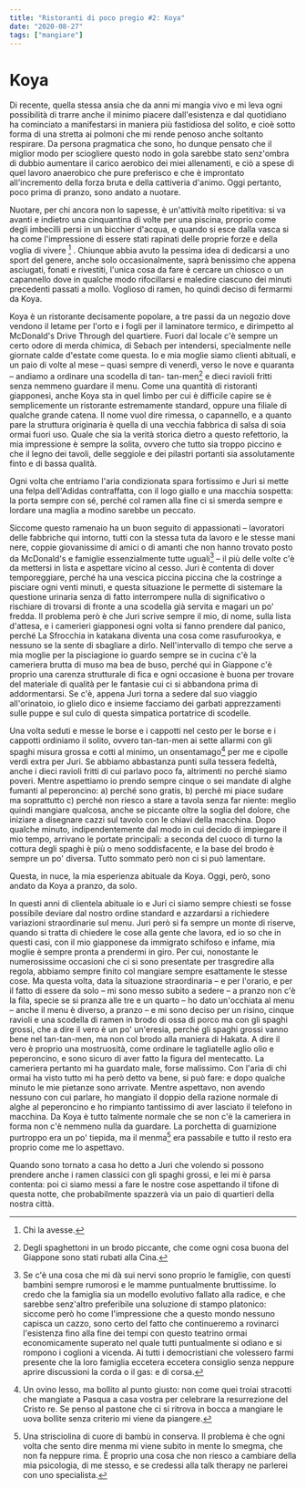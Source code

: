 ```yaml
---
title: "Ristoranti di poco pregio #2: Koya"
date: "2020-08-27"
tags: ["mangiare"]
---
```


# Koya

Di recente, quella stessa ansia che da anni mi mangia vivo e mi leva ogni possibilità di trarre anche
il minimo piacere dall'esistenza e dal quotidiano ha cominciato a manifestarsi in maniera più
fastidiosa del solito, e cioè sotto forma di una stretta ai polmoni che mi rende penoso anche soltanto
respirare. Da persona pragmatica che sono, ho dunque pensato che il miglior modo per sciogliere
questo nodo in gola sarebbe stato senz'ombra di dubbio aumentare il carico aerobico dei miei
allenamenti, e ciò a spese di quel lavoro anaerobico che pure preferisco e che è improntato
all'incremento della forza bruta e della cattiveria d'animo. Oggi pertanto, poco prima di pranzo,
sono andato a nuotare.

Nuotare, per chi ancora non lo sapesse, è un'attività molto ripetitiva: si va avanti e indietro una
cinquantina di volte per una piscina, proprio come degli imbecilli persi in un bicchier d'acqua, e
quando si esce dalla vasca si ha come l'impressione di essere stati rapinati delle proprie forze e della voglia di vivere [^1] . Chiunque abbia avuto la pessima idea di dedicarsi a uno sport del genere, anche
solo occasionalmente, saprà benissimo che appena asciugati, fonati e rivestiti, l'unica cosa da fare è
cercare un chiosco o un capannello dove in qualche modo rifocillarsi e maledire ciascuno dei minuti
precedenti passati a mollo. Voglioso di ramen, ho quindi deciso di fermarmi da Koya.

Koya è un ristorante decisamente popolare, a tre passi da un negozio dove vendono il letame per
l'orto e i fogli per il laminatore termico, e dirimpetto al McDonald's Drive Through del quartiere.
Fuori dal locale c'è sempre un certo odore di merda chimica, di Sebach per intendersi, specialmente
nelle giornate calde d'estate come questa. Io e mia moglie siamo clienti abituali, e un paio di volte al
mese – quasi sempre di venerdì, verso le nove e quaranta – andiamo a ordinare una scodella di tan-
tan-men[^2] e dieci ravioli fritti senza nemmeno guardare il menu. Come una quantità di ristoranti
giapponesi, anche Koya sta in quel limbo per cui è difficile capire se è semplicemente un ristorante
estremamente standard, oppure una filiale di qualche grande catena. Il nome vuol dire rimessa, o
capannello, e a quanto pare la struttura originaria è quella di una vecchia fabbrica di salsa di soia
ormai fuori uso. Quale che sia la verità storica dietro a questo refettorio, la mia impressione è
sempre la solita, ovvero che tutto sia troppo piccino e che il legno dei tavoli, delle seggiole e dei
pilastri portanti sia assolutamente finto e di bassa qualità.

Ogni volta che entriamo l'aria condizionata spara fortissimo e Juri si mette una felpa dell'Adidas
contraffatta, con il logo giallo e una macchia sospetta: la porta sempre con sé, perché col ramen alla
fine ci si smerda sempre e lordare una maglia a modino sarebbe un peccato.

Siccome questo ramenaio ha un buon seguito di appassionati – lavoratori delle fabbriche qui
intorno, tutti con la stessa tuta da lavoro e le stesse mani nere, coppie giovanissime di amici o di
amanti che non hanno trovato posto da McDonald's e famiglie essenzialmente tutte uguali[^3] – il più
delle volte c'è da mettersi in lista e aspettare vicino al cesso. Juri è contenta di dover temporeggiare,
perché ha una vescica piccina piccina che la costringe a pisciare ogni venti minuti, e questa situazione le permette di sistemare la questione urinaria senza di fatto interrompere nulla di
significativo o rischiare di trovarsi di fronte a una scodella già servita e magari un po' fredda. Il
problema però è che Juri scrive sempre il mio, di nome, sulla lista d'attesa, e i camerieri giapponesi
ogni volta si fanno prendere dal panico, perché La Sfrocchia in katakana diventa una cosa come
rasufurookya, e nessuno se la sente di sbagliare a dirlo. Nell'intervallo di tempo che serve a mia
moglie per la pisciagione io guardo sempre se in cucina c'è la cameriera brutta di muso ma bea de
buso, perché qui in Giappone c'è proprio una carenza strutturale di fica e ogni occasione è buona
per trovare del materiale di qualità per le fantasie cui ci si abbandona prima di addormentarsi. Se
c'è, appena Juri torna a sedere dal suo viaggio all'orinatoio, io glielo dico e insieme facciamo dei
garbati apprezzamenti sulle puppe e sul culo di questa simpatica portatrice di scodelle.

Una volta seduti e messe le borse e i cappotti nel cesto per le borse e i cappotti ordiniamo il solito,
ovvero tan-tan-men ai sette allarmi con gli spaghi misura grossa e cotti al minimo, un
onsentamago[^4] per me e cipolle verdi extra per Juri. Se abbiamo abbastanza punti sulla tessera
fedeltà, anche i dieci ravioli fritti di cui parlavo poco fa, altrimenti no perché siamo poveri. Mentre
aspettiamo io prendo sempre cinque o sei mandate di alghe fumanti al peperoncino: a) perché sono
gratis, b) perché mi piace sudare ma soprattutto c) perché non riesco a stare a tavola senza far
niente: meglio quindi mangiare qualcosa, anche se piccante oltre la soglia del dolore, che iniziare a
disegnare cazzi sul tavolo con le chiavi della macchina. Dopo qualche minuto, indipendentemente
dal modo in cui decido di impiegare il mio tempo, arrivano le portate principali: a seconda del
cuoco di turno la cottura degli spaghi è più o meno soddisfacente, e la base del brodo è sempre un
po' diversa. Tutto sommato però non ci si può lamentare.

Questa, in nuce, la mia esperienza abituale da Koya. Oggi, però, sono andato da Koya a pranzo, da
solo.

In questi anni di clientela abituale io e Juri ci siamo sempre chiesti se fosse possibile deviare dal
nostro ordine standard e azzardarsi a richiedere variazioni straordinarie sul menu. Juri però si fa
sempre un monte di riserve, quando si tratta di chiedere le cose alla gente che lavora, ed io so che in
questi casi, con il mio giapponese da immigrato schifoso e infame, mia moglie è sempre pronta a
prendermi in giro. Per cui, nonostante le numerosissime occasioni che ci si sono presentate per
trasgredire alla regola, abbiamo sempre finito col mangiare sempre esattamente le stesse cose. Ma
questa volta, data la situazione straordinaria – e per l'orario, e per il fatto di essere da solo – mi sono messo subito a sedere – a pranzo non c'è la fila, specie se si pranza alle tre e un quarto – ho dato
un'occhiata al menu – anche il menu è diverso, a pranzo – e mi sono deciso per un risino, cinque
ravioli e una scodella di ramen in brodo di ossa di porco ma con gli spaghi grossi, che a dire il vero
è un po' un'eresia, perché gli spaghi grossi vanno bene nel tan-tan-men, ma non col brodo alla
maniera di Hakata. A dire il vero è proprio una mostruosità, come ordinare le tagliatelle aglio olio e
peperoncino, e sono sicuro di aver fatto la figura del mentecatto. La cameriera pertanto mi ha
guardato male, forse malissimo. Con l'aria di chi ormai ha visto tutto mi ha però detto va bene, si
può fare: e dopo qualche minuto le mie pietanze sono arrivate. Mentre aspettavo, non avendo
nessuno con cui parlare, ho mangiato il doppio della razione normale di alghe al peperoncino e ho
rimpianto tantissimo di aver lasciato il telefono in macchina. Da Koya è tutto talmente normale che
se non c'è la cameriera in forma non c'è nemmeno nulla da guardare. La porchetta di guarnizione
purtroppo era un po' tiepida, ma il menma[^5] era passabile e tutto il resto era proprio come me lo
aspettavo.

Quando sono tornato a casa ho detto a Juri che volendo si possono prendere anche i ramen classici
con gli spaghi grossi, e lei mi è parsa contenta: poi ci siamo messi a fare le nostre cose aspettando il tifone di questa notte, che probabilmente spazzerà via un paio di quartieri della nostra città.

[^1]: Chi la avesse.
[^2]: Degli spaghettoni in un brodo piccante, che come ogni cosa buona del Giappone sono stati rubati alla Cina.
[^3]: Se c'è una cosa che mi dà sui nervi sono proprio le famiglie, con questi bambini sempre rumorosi e le mamme puntualmente bruttissime. Io credo che la famiglia sia un modello evolutivo fallato alla radice, e che sarebbe senz'altro preferibile una soluzione di stampo platonico: siccome però ho come l'impressione che a questo mondo nessuno capisca un cazzo, sono certo del fatto che continueremo a rovinarci l'esistenza fino alla fine dei tempi con questo teatrino ormai economicamente superato nel quale tutti puntualmente si odiano e si rompono i coglioni a vicenda. Ai tutti i democristiani che volessero farmi presente che la loro famiglia eccetera eccetera consiglio senza neppure aprire discussioni la corda o il gas: e di corsa.
[^4]: Un ovino lesso, ma bollito al punto giusto: non come quei troiai stracotti che mangiate a Pasqua a casa vostra per celebrare la resurrezione del Cristo re. Se penso al pastone che ci si ritrova in bocca a mangiare le uova bollite senza criterio mi viene da piangere.
[^5]: Una strisciolina di cuore di bambù in conserva. Il problema è che ogni volta che sento dire menma mi viene subito in mente lo smegma, che non fa neppure rima. È proprio una cosa che non riesco a cambiare della mia psicologia, di me stesso, e se credessi alla talk therapy ne parlerei con uno specialista.
